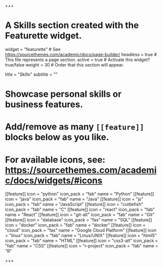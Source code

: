 +++
# A Skills section created with the Featurette widget.
widget = "featurette"  # See https://sourcethemes.com/academic/docs/page-builder/
headless = true  # This file represents a page section.
active = true  # Activate this widget? true/false
weight = 30  # Order that this section will appear.

title = "Skills"
subtitle = ""

# Showcase personal skills or business features.
# 
# Add/remove as many `[[feature]]` blocks below as you like.
# 
# For available icons, see: https://sourcethemes.com/academic/docs/widgets/#icons

[[feature]]
  icon = "python"
  icon_pack = "fab"
  name = "Python"
[[feature]]
  icon = "java"
  icon_pack = "fab"
  name = "Java"
[[feature]]
  icon = "js"
  icon_pack = "fab"
  name = "JavaScript"
[[feature]]
  icon = "cuttlefish"
  icon_pack = "fab"
  name = "C"
[[feature]]
  icon = "react"
  icon_pack = "fab"
  name = "React"
[[feature]]
  icon = "git-alt"
  icon_pack = "fab"
  name = "Git"
[[feature]]
  icon = "database"
  icon_pack = "fas"
  name = "SQL"
[[feature]]
  icon = "docker"
  icon_pack = "fab"
  name = "docker"
[[feature]]
  icon = "cloud"
  icon_pack = "fas"
  name = "Google Cloud Platform"
[[feature]]
  icon = "linux"
  icon_pack = "fab"
  name = "Linux/UNIX"
[[feature]]
  icon = "html5"
  icon_pack = "fab"
  name = "HTML"
[[feature]]
  icon = "css3-alt"
  icon_pack = "fab"
  name = "CSS"
[[feature]]
  icon = "r-project"
  icon_pack = "fab"
  name = "R"

+++
